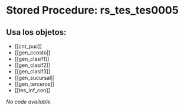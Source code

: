 # Stored Procedure: rs_tes_tes0005

## Usa los objetos:
- [[cnt_puc]]
- [[gen_ccosto]]
- [[gen_clasif1]]
- [[gen_clasif2]]
- [[gen_clasif3]]
- [[gen_sucursal]]
- [[gen_terceros]]
- [[tes_inf_con]]

*No code available.*
